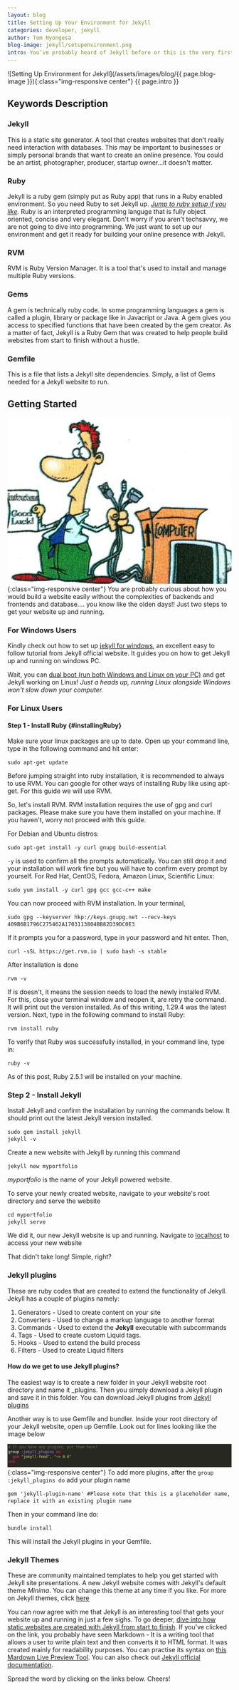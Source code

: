 ```yaml
---
layout: blog
title: Setting Up Your Environment for Jekyll
categories: developer, jekyll
author: Tom Nyongesa
blog-image: jekyll/setupenvironment.png
intro: You’ve probably heard of Jekyll before or this is the very first time you getting to hear it. Whichever the case, today we’re going to dive into the prerequisites of getting started with Jekyll. This is a step by step ultimate guide to setting up your environment.
---
```


![Setting Up Environment for Jekyll](/assets/images/blog/{{ page.blog-image }}){:class="img-responsive center"}
{{ page.intro }}

## Keywords Description
### Jekyll
This is a static site generator. A tool that creates websites that don’t really need interaction with databases. This may be important to businesses or simply personal brands that want to create an online presence. You could be an artist, photographer, producer, startup owner...it doesn't matter.

### Ruby
Jekyll is a ruby gem (simply put as Ruby app) that runs in a Ruby enabled environment. So you need Ruby to set Jekyll up. *[Jump to ruby setup if you like](#installingRuby).* Ruby is an interpreted programming languge that is fully object oriented, concise and very elegant. Don't worry if you aren't techsavvy, we are not going to dive into programming. We just want to set up our environment and get it ready for building your online presence with Jekyll. 

### RVM
RVM is Ruby Version Manager. It is a tool that's used to install and manage multiple Ruby versions.

### Gems
A gem is technically ruby code. In some programming languages a gem is called a plugin, library or package like in Javacript or Java. A gem gives you access to specified functions that have been created by the gem creator. As a matter of fact, Jekyll is a Ruby Gem that was created to help people build websites from start to finish without a hustle. 

### Gemfile
This is a file that lists a Jekyll site dependencies. Simply, a list of Gems needed for a Jekyll website to run.

## Getting Started
![cloud-comic](/assets/images/blog/jekyll/cartoon-installer.jpg){:class="img-responsive center"}
You are probably curious about how you would build a website easily without the complexities of backends and frontends and database.... you  know like the olden days!! Just two steps to get your website up and running. 

### For Windows Users
Kindly check out how to set up [ jekyll for windows](https://jekyllrb.com/docs/installation/windows/), an excellent easy to follow tutorial from Jekyll official website. It guides you on how to get Jekyll up and running on windows PC. 

Wait, you can [dual boot (run both Windows and Linux on your PC)](https://opensource.com/article/18/5/dual-boot-linux) and get Jekyll working on Linux! *Just a heads up, running Linux alongside Windows won't slow down your computer.* 

### For Linux Users
#### Step 1 - Install Ruby {#installingRuby}
Make sure your linux packages are up to date. Open up your command line, type in the following command and hit enter:

```
sudo apt-get update
```

Before jumping straight into ruby installation, it is recommended to always to use RVM. You can google for other ways of installing Ruby like using apt-get. For this guide we will use RVM.

So, let's install RVM. RVM installation requires the use of gpg and curl packages. Please make sure you have them installed on your machine. If you haven't, worry not proceed with this guide.

For Debian and Ubuntu distros:

```
sudo apt-get install -y curl gnupg build-essential
```

`-y` is used to confirm all the prompts automatically. You can still drop it and your installation will work fine but you will have to confirm every prompt by yourself. For Red Hat, CentOS, Fedora, Amazon Linux, Scientific Linux:
```
sudo yum install -y curl gpg gcc gcc-c++ make
```

You can now proceed with RVM installation. In your terminal,

```
sudo gpg --keyserver hkp://keys.gnupg.net --recv-keys 409B6B1796C275462A1703113804BB82D39DC0E3
```

If it prompts you for a password, type in your password and hit enter. Then, 

```
curl -sSL https://get.rvm.io | sudo bash -s stable
```

After installation is done 
```
rvm -v
```

If is doesn't, it means the session needs to load the newly installed RVM. For this, close your terminal window and reopen it, are retry the command. It will print out the version installed. As of this writing, 1.29.4 was the latest version. Next, type in the following command to install Ruby:
```
rvm install ruby
```

To verify that Ruby was successfully installed, in your command line, type in: 

```
ruby -v
```

As of this post, Ruby 2.5.1 will be installed on your machine.

### Step 2 - Install Jekyll 
Install Jekyll and confirm the installation by running the commands below. It should print out the latest Jekyll version installed. 

```
sudo gem install jekyll
jekyll -v
```

Create a new website with Jekyll by running this command
```
jekyll new myportfolio
```

*myportfolio* is the name of your Jekyll powered website.

To serve your newly created website, navigate to your website's root directory and serve the website

```
cd myportfolio
jekyll serve
```

We did it, our new Jekyll website is up and running. Navigate to [localhost](http://127.0.0.1:4000) to access your new website

That didn't take long! Simple, right?

### Jekyll plugins
These are ruby codes that are created to extend the functionality of Jekyll. Jekyll has a couple of plugins namely:
1. Generators - Used to create content on your site
2. Converters - Used to change a markup language to another format
3. Commands - Used to extend the **Jekyll** executable with subcommands
4. Tags - Used to create custom Liquid tags.
5. Hooks - Used to extend the build process
6. Filters - Used to create Liquid filters

#### How do we get to use Jekyll plugins?
The easiest way is to create a new folder in your Jekyll website root directory and name it _plugins. Then you simply download a Jekyll plugin and save it in this folder. You can download Jekyll plugins from [Jekyll plugins](https://github.com/jekyll)

Another way is to use Gemfile and bundler. Inside your root directory of your Jekyll website, open up Gemfile. Look out for lines looking like the image below

![Jekyll Plugin](/assets/images/blog/jekyll_plugin.png){:class="img-responsive center"}
To add more plugins, after the `group :jekyll_plugins do` add your plugin name
```
gem 'jekyll-plugin-name' #Please note that this is a placeholder name, replace it with an existing plugin name
```

Then in your command line do:
```
bundle install
```

This will install the Jekyll plugins in your Gemfile.
### Jekyll Themes
These are community maintained templates to help you get started with Jekyll site presentations. A new Jekyll website comes with Jekyll's default theme *Minima*. You can change this theme at any time if you like. For more on Jekyll themes, click [here](https://jekyllrb.com/docs/themes/)

You can now agree with me that Jekyll is an interesting tool that gets your website up and running in just a few sighs. To go deeper, [dive into how static websites are created with Jekyll from start to finish](2018-10-10-static-site-generators-are-back.md). If you've clicked on the link, you probably have seen Markdown - It is a writing tool that allows a user to write plain text and then converts it to HTML format. It was created mainly for readability purposes. You can practise its syntax on [this Mardown Live Preview Tool](https://markdownlivepreview.com/). You can also check out [Jekyll official documentation](https://jekyllrb.com/docs/).

Spread the word by clicking on the links below. Cheers!